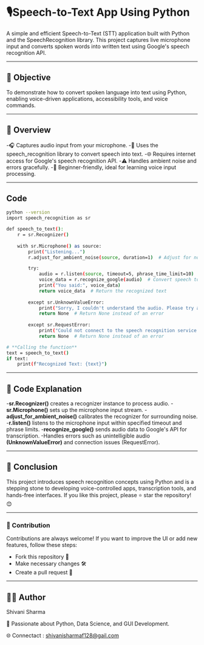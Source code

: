 # 🎙️Speech-to-Text App Using Python

A simple and efficient Speech-to-Text (STT) application built with Python and the SpeechRecognition library. This project captures live microphone input and converts spoken words into written text using Google's speech recognition API.

---

## 📌 Objective
To demonstrate how to convert spoken language into text using Python, enabling voice-driven applications, accessibility tools, and voice commands.

---

## 📝 Overview
-🎧 Captures audio input from your microphone.
-🧠 Uses the speech_recognition library to convert speech into text.
-🌐 Requires internet access for Google's speech recognition API.
-⚠️ Handles ambient noise and errors gracefully.
-🚀 Beginner-friendly, ideal for learning voice input processing.

---
## Code
```sh
python --version
import speech_recognition as sr

def speech_to_text():
    r = sr.Recognizer()
    
    with sr.Microphone() as source:
        print("Listening...")  
        r.adjust_for_ambient_noise(source, duration=1)  # Adjust for noise

        try:
            audio = r.listen(source, timeout=5, phrase_time_limit=10)  # Set limits
            voice_data = r.recognize_google(audio)  # Convert speech to text
            print("You said:", voice_data)
            return voice_data  # Return the recognized text
        
        except sr.UnknownValueError:
            print("Sorry, I couldn't understand the audio. Please try again.")
            return None  # Return None instead of an error
        
        except sr.RequestError:
            print("Could not connect to the speech recognition service.")
            return None  # Return None instead of an error

# **Calling the function**
text = speech_to_text()  
if text:
    print(f"Recognized Text: {text}")  


```
---
## 📜 Code Explanation
-**sr.Recognizer()** creates a recognizer instance to process audio.
-**sr.Microphone()** sets up the microphone input stream.
-**adjust_for_ambient_noise()** calibrates the recognizer for surrounding noise.
-**r.listen()** listens to the microphone input within specified timeout and phrase limits.
-**recognize_google()** sends audio data to Google's API for transcription.
-Handles errors such as unintelligible audio **(UnknownValueError)** and connection issues (RequestError).

---

## 📢 Conclusion

This project introduces speech recognition concepts using Python and is a stepping stone to developing voice-controlled apps, transcription tools, and hands-free interfaces.
If you like this project, please ⭐ star the repository! 😊

---
### 🤝 Contribution
Contributions are always welcome!
If you want to improve the UI or add new features, follow these steps:

- Fork this repository 📌
- Make necessary changes 🛠️
- Create a pull request 🔄

----


## 👨‍💻 Author

  Shivani Sharma
  
📌 Passionate about Python, Data Science, and GUI Development.

🌐 Connectact : shivanisharmaf128@gail.com 
